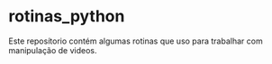 # rotinas_python
Este reposítorio contém algumas rotinas que uso para trabalhar com manipulação de videos.
